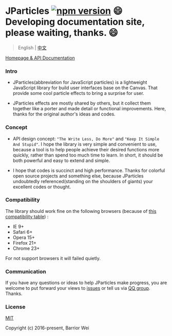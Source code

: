 # JParticles [![npm version](https://badge.fury.io/js/jparticles.svg)](https://badge.fury.io/js/jparticles) :smile: Developing documentation site, please waiting, thanks. :smile:

> English | [中文](./README.md)

[Homepage & API Documentation](http://barrior.github.io/JParticles/)


### Intro

- JParticles(abbreviation for JavaScript particles) is a lightweight JavaScript library for build user interfaces base on the Canvas. That provide some cool particle effects to bring a surprise for user.

- JParticles effects are mostly shared by others, but it collect them together like a porter and made detail or functional improvements. Here, thanks for the original author's ideas and codes.


### Concept

- API design concept: `"The Write Less, Do More"` and `"Keep It Simple And Stupid"`. I hope the library is very simple and convenient to use, because a tool is to help people achieve their desired functions more quickly, rather than spend too much time to learn. In short, it should be both powerful and easy to extend and simple.

- I hope that codes is succinct and high performance. Thanks for colorful open source projects and something else, because JParticles undoubtedly referenced(standing on the shoulders of giants) your excellent codes or thought.


### Compatibility

The library should work fine on the following browsers (because of [this compatibility table](./docs/compatibility_table.md)) :

- IE 9+
- Safari 6+
- Opera 15+
- Firefox 21+
- Chrome 23+

For not support browsers it will failed quietly.


### Communication

If you have any questions or ideas to help JParticles make progress, you are welcome to put forward your views to [issues](https://github.com/Barrior/JParticles/issues) or tell us via [QQ group](http://shang.qq.com/wpa/qunwpa?idkey=f548e3f94e0040a2ac5adfe4fec6915ef67c8c1b6ba5784ff6d5049c6135a759). Thanks.


### License

[MIT](./LICENSE)

Copyright (c) 2016-present, Barrior Wei